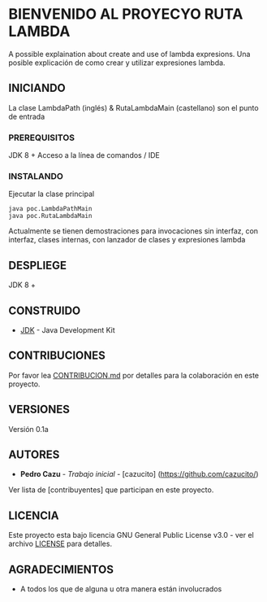 # BIENVENIDO AL PROYECYO RUTA LAMBDA

A possible explaination about create and use of lambda expresions.
Una posible explicación de como crear y utilizar expresiones lambda.

## INICIANDO

La clase LambdaPath (inglés) &  RutaLambdaMain (castellano) son el punto de entrada

### PREREQUISITOS

JDK 8 +
Acceso a la línea de comandos / IDE


### INSTALANDO

Ejecutar la clase principal

```
java poc.LambdaPathMain
java poc.RutaLambdaMain
```

Actualmente se tienen demostraciones para invocaciones sin interfaz, con interfaz, clases internas, con lanzador de clases y expresiones lambda


## DESPLIEGE

JDK 8 +

## CONSTRUIDO

* [JDK](http://www.oracle.com/technetwork/java/javase/overview/index.html) - Java Development Kit


## CONTRIBUCIONES

Por favor lea [CONTRIBUCION.md](CONTRIBUCION.md) por detalles para la colaboración en este proyecto.

## VERSIONES

Versión 0.1a 

## AUTORES

* **Pedro Cazu** - *Trabajo inicial* - [cazucito] (https://github.com/cazucito/)

Ver lista de [contribuyentes] que participan en este proyecto.

## LICENCIA

Este proyecto esta bajo licencia GNU General Public License v3.0 - ver el archivo [LICENSE](LICENSE) para detalles.

## AGRADECIMIENTOS

* A todos los que de alguna u otra manera están involucrados
